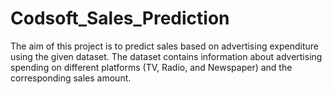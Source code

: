 # Codsoft_Sales_Prediction

The aim of this project is to predict sales based on advertising expenditure using the given dataset. The dataset contains information about advertising spending on different platforms (TV, Radio, and Newspaper) and the corresponding sales amount.
